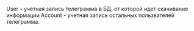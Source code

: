 User - учетная запись телеграмма в БД, от которой идет скачивание информации
Account - учетная запись остальных пользвателей телеграмма.
